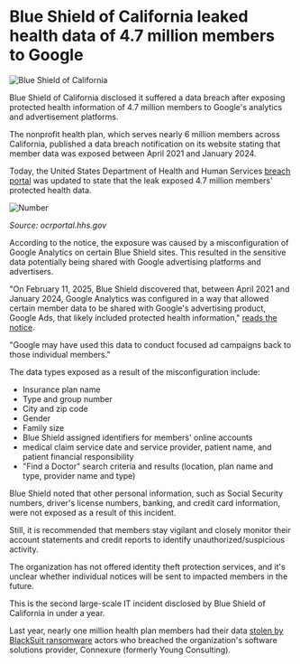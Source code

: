 # Blue Shield of California leaked health data of 4.7 million members to Google

![Blue Shield of California](https://www.bleepstatic.com/content/hl-images/2025/04/23/blue-california.jpg)

Blue Shield of California disclosed it suffered a data breach after exposing protected health information of 4.7 million members to Google's analytics and advertisement platforms.

The nonprofit health plan, which serves nearly 6 million members across California, published a data breach notification on its website stating that member data was exposed between April 2021 and January 2024.

Today, the United States Department of Health and Human Services [breach portal](https://ocrportal.hhs.gov/ocr/breach/breach%5Freport.jsf) was updated to state that the leak exposed 4.7 million members' protected health data.

![Number](https://www.bleepstatic.com/images/news/u/1220909/2025/April/Screenshot_1.png)

_Source: ocrportal.hhs.gov_

According to the notice, the exposure was caused by a misconfiguration of Google Analytics on certain Blue Shield sites. This resulted in the sensitive data potentially being shared with Google advertising platforms and advertisers.

"On February 11, 2025, Blue Shield discovered that, between April 2021 and January 2024, Google Analytics was configured in a way that allowed certain member data to be shared with Google's advertising product, Google Ads, that likely included protected health information," [reads the notice](https://news.blueshieldca.com/notice-of-data-breach).

"Google may have used this data to conduct focused ad campaigns back to those individual members."

The data types exposed as a result of the misconfiguration include:

* Insurance plan name
* Type and group number
* City and zip code
* Gender
* Family size
* Blue Shield assigned identifiers for members' online accounts
* medical claim service date and service provider, patient name, and patient financial responsibility
* "Find a Doctor" search criteria and results (location, plan name and type, provider name and type)

Blue Shield noted that other personal information, such as Social Security numbers, driver's license numbers, banking, and credit card information, were not exposed as a result of this incident.

Still, it is recommended that members stay vigilant and closely monitor their account statements and credit reports to identify unauthorized/suspicious activity.

The organization has not offered identity theft protection services, and it's unclear whether individual notices will be sent to impacted members in the future.

This is the second large-scale IT incident disclosed by Blue Shield of California in under a year.

Last year, nearly one million health plan members had their data [stolen by BlackSuit ransomware](https://www.bleepingcomputer.com/news/security/blacksuit-ransomware-stole-data-of-950-000-from-software-vendor/) actors who breached the organization's software solutions provider, Connexure (formerly Young Consulting).